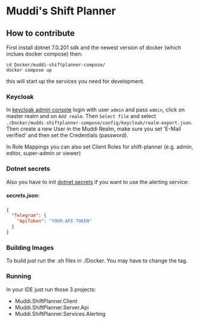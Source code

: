 # Muddi's Shift Planner

## How to contribute

First install dotnet 7.0.201 sdk and the newest version of docker (which inclues docker compose) then:

```shell
cd Docker/muddi-shiftplanner-compose/
docker compose up
```

this will start up the services you need for development.

### Keycloak

In [keycloak admin console](http://localhost:28080/admin/) login with user `admin` and pass `admin`, click on master realm and
on `Add realm`. Then `Select file` and select `./Docker/muddi-shiftplanner-compose/config/keycloak/realm-export.json`. Then create a new User in the Muddi Realm, make sure you set 'E-Mail verified' and then set the Credentials (password).

In Role Mappings you can also set Client Roles for shift-planner (e.g. admin, editor, super-admin or viewer)
### Dotnet secrets

Also you have to init [dotnet secrets](https://learn.microsoft.com/en-us/aspnet/core/security/app-secrets?view=aspnetcore-7.0&tabs=windows)
if you want to use the alerting service:

##### secrets.json:

```json
{
  "Telegram": {
    "ApiToken": "YOUR-API-TOKEN"
  }
}
```

### Building Images

To build just run the .sh files in ./Docker. You may have to change the tag.

### Running

In your IDE just run those 3 projects:

* Muddi.ShiftPlanner.Client
* Muddi.ShiftPlanner.Server.Api
* Muddi.ShiftPlanner.Services.Alerting
